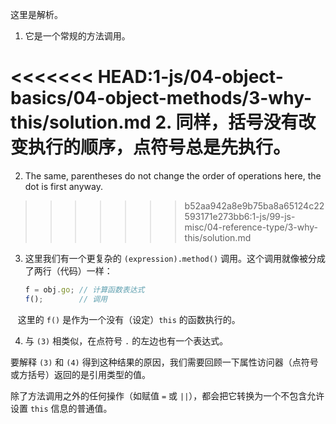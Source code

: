 
这里是解析。

1. 它是一个常规的方法调用。

<<<<<<< HEAD:1-js/04-object-basics/04-object-methods/3-why-this/solution.md
2. 同样，括号没有改变执行的顺序，点符号总是先执行。
=======
2. The same, parentheses do not change the order of operations here, the dot is first anyway.
>>>>>>> b52aa942a8e9b75ba8a65124c22593171e273bb6:1-js/99-js-misc/04-reference-type/3-why-this/solution.md

3. 这里我们有一个更复杂的 `(expression).method()` 调用。这个调用就像被分成了两行（代码）一样：

    ```js no-beautify
    f = obj.go; // 计算函数表达式
    f();        // 调用
    ```

    这里的 `f()` 是作为一个没有（设定）`this` 的函数执行的。

4. 与 `(3)` 相类似，在点符号 `.` 的左边也有一个表达式。

要解释 `(3)` 和 `(4)` 得到这种结果的原因，我们需要回顾一下属性访问器（点符号或方括号）返回的是引用类型的值。

除了方法调用之外的任何操作（如赋值 `=` 或 `||`），都会把它转换为一个不包含允许设置 `this` 信息的普通值。
